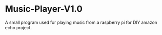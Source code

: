 # Music-Player-V1.0
A small program used for playing music from a raspberry pi for DIY amazon echo project.
